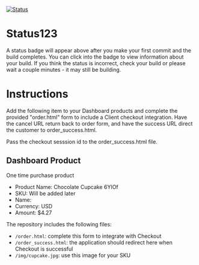 [![Status](https://img.shields.io/badge/status-BUILDING%20COMMIT:%209c35d551e429aa6b88bea6c03750f4179d9054db-yellow.svg)](https://github.com/raysaavedra-work/bakery_scaffold_0Bg76WQ9BTUceRjX/commit/9c35d551e429aa6b88bea6c03750f4179d9054db)




# Status123

A status badge will appear above after you make your first commit and the build completes. You can click into the badge to view information about your build. If you think the status is incorrect, check your build or please wait a couple minutes - it may still be building.

# Instructions

Add the following item to your Dashboard products and complete the provided "order.html" form to include a Client checkout integration. Have the cancel URL return back to order form, and have the success URL direct the customer to order_success.html.

Pass the checkout sesssion id to the order_success.html file.

## Dashboard Product
One time purchase product
* Product Name: Chocolate Cupcake 6YIOf
* SKU: Will be added later
* Name: 
* Currency: USD
* Amount: $4.27

The repository includes the following files:
* `/order.html`: complete this form to integrate with Checkout
* `/order_success.html`: the application should redirect here when Checkout is successful
* `/img/cupcake.jpg`: use this image for your SKU
